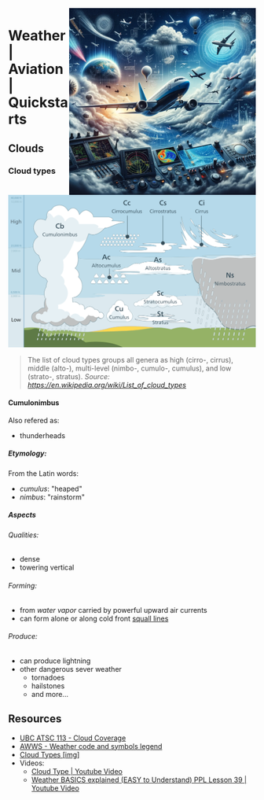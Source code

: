 <img src="assets/weather.webp" alt="Aviation weather" style="width: 380px;" align="right">

# Weather | Aviation | Quickstarts

## Clouds
### Cloud types
![](./assets/Cloud_types_en.svg)

> The list of cloud types groups all genera as high (cirro-, cirrus), middle (alto-), multi-level (nimbo-, cumulo-, cumulus), and low (strato-, stratus).
*Source: https://en.wikipedia.org/wiki/List_of_cloud_types*

#### Cumulonimbus
Also refered as: 
- thunderheads

##### Etymology: 
From the Latin words: 
- *cumulus*: "heaped"
- *nimbus*: "rainstorm"

##### Aspects
###### Qualities:
- dense
- towering vertical

###### Forming:
- from *water vapor* carried by powerful upward air currents
- can form alone or along cold front [squall lines](https://en.wikipedia.org/wiki/Squall_line)

###### Produce:
- can produce lightning
- other dangerous sever weather
   - tornadoes
   - hailstones
   - and more...


## Resources
- [UBC ATSC 113 - Cloud Coverage](https://www.eoas.ubc.ca/courses/atsc113/flying/met_concepts/01-met_concepts/01c-cloud_coverage/index.html)
- [AWWS - Weather code and symbols legend](https://flightplanning.navcanada.ca/cgi-bin/CreePage.pl?Langue=anglais&NoSession=NS_Inconnu&Page=wxsymbols&TypeDoc=wxsymb)
- [Cloud Types [img]](https://i.imgur.com/apMxFFz.jpg)
- Videos: 
  - [Cloud Type | Youtube Video](https://www.youtube.com/watch?v=oVkECR387gQ)
  - [Weather BASICS explained (EASY to Understand) PPL Lesson 39 | Youtube Video](https://www.youtube.com/watch?v=A4eIGJrntXg)
